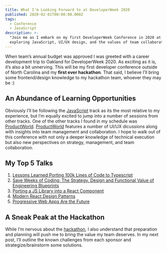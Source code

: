 ```yaml
---
title: What I'm Looking Forward to at DeveloperWeek 2020
published: 2020-02-01T00:00:00.000Z
tags:
  - Conference
  - JavaScript
description: >-
  "Join me as I embark on my first DeveloperWeek Conference in 2020 at Oakland,
  exploring JavaScript, UI/UX design, and the values of team collaboration."
---
```


When team’s annual budget was approved I was greeted with a career development trip to Oakland for DeveloperWeek 2020. As exciting as it is, it’s also a bit unnerving. This will be my first developer conference outside of North Carolina and my **first ever hackathon**. That said, I believe I’ll bring some frontend/design knowledge to my hackathon team, whoever they may be :)

## An Abundance of Learning Opportunities

Obviously I’ll be following the [JavaScript](https://developerweek2020.sched.com/overview/type/JavaScript+Conference) track as its the most relative to my experience, but I’m equally excited to jump into a number of sessions from other tracks. One of the other tracks I found in my schedule was [ProductWorld](https://developerweek2020.sched.com/overview/type/ProductWorld+(PRO+WORKSHOPS+&+SESSIONS)). [ProductWorld](https://developerweek2020.sched.com/overview/type/ProductWorld+(PRO+WORKSHOPS+&+SESSIONS)) features a number of UI/UX dicussions along with insights into team management and collaboration. I hope to walk out of this conference with not only a deeper knowledge of technical execution but also new perspectives on strategy, management, and team collaboration.

## My Top 5 Talks

1. [Lessons Learned Porting 100k Lines of Code to Typescript](https://developerweek2020.sched.com/event/YGds/pro-session-lessons-learned-porting-100k-lines-of-code-to-typescript)
2. [Save Weeks of Coding: The Strategy, Design and Functional Value of Engineering Blueprints](https://developerweek2020.sched.com/event/YJqw/keynote-twilio-save-weeks-of-coding-the-strategy-design-and-functional-value-of-engineering-blueprints)
3. [Porting a JS Library into a React Component](https://developerweek2020.sched.com/event/Y7EH/pro-session-porting-a-js-library-into-a-react-component)
4. [Modern React Design Patterns](https://developerweek2020.sched.com/event/YF7T/pro-session-modern-react-design-patterns)
5. [Progressive Web Apps Are the Future](https://developerweek2020.sched.com/event/YF7q/pro-session-progressive-web-apps-are-the-future)

## A Sneak Peak at the Hackathon

While I’m nervous about the [hackathon](https://www.developerweek.com/events/hackathon/), I also understand that preparation and planning will push me to bring the value my team deserves. In my next post, I’ll outline the known challenges from each sponsor and strategize/brainstorm some solutions.
